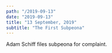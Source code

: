 ```yaml
---
path: "/2019-09-13"
date: "2019-09-13"
title: "13 September, 2019"
subtitle: "The First Subpeona"
---
```


Adam Schiff files subpeona for complaint.